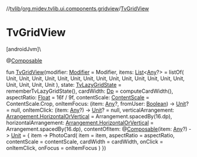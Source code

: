 //[tvlib](../../index.md)/[org.mjdev.tvlib.ui.components.gridview](index.md)/[TvGridView](-tv-grid-view.md)

# TvGridView

[androidJvm]\

@[Composable](https://developer.android.com/reference/kotlin/androidx/compose/runtime/Composable.html)

fun [TvGridView](-tv-grid-view.md)(modifier: [Modifier](https://developer.android.com/reference/kotlin/androidx/compose/ui/Modifier.html) = Modifier, items: [List](https://kotlinlang.org/api/latest/jvm/stdlib/kotlin.collections/-list/index.html)&lt;[Any](https://kotlinlang.org/api/latest/jvm/stdlib/kotlin/-any/index.html)?&gt; = listOf(
        Unit, Unit, Unit,
        Unit, Unit, Unit,
        Unit, Unit, Unit,
        Unit, Unit, Unit,
        Unit, Unit, Unit,
        Unit, Unit, Unit
    ), state: [TvLazyGridState](https://developer.android.com/reference/kotlin/androidx/tv/foundation/lazy/grid/TvLazyGridState.html) = rememberTvLazyGridState(), cardWidth: [Dp](https://developer.android.com/reference/kotlin/androidx/compose/ui/unit/Dp.html) = computeCardWidth(), aspectRatio: [Float](https://kotlinlang.org/api/latest/jvm/stdlib/kotlin/-float/index.html) = 16f / 9f, contentScale: [ContentScale](https://developer.android.com/reference/kotlin/androidx/compose/ui/layout/ContentScale.html) = ContentScale.Crop, onItemFocus: (item: [Any](https://kotlinlang.org/api/latest/jvm/stdlib/kotlin/-any/index.html)?, fromUser: [Boolean](https://kotlinlang.org/api/latest/jvm/stdlib/kotlin/-boolean/index.html)) -&gt; [Unit](https://kotlinlang.org/api/latest/jvm/stdlib/kotlin/-unit/index.html)? = null, onItemClick: (item: [Any](https://kotlinlang.org/api/latest/jvm/stdlib/kotlin/-any/index.html)?) -&gt; [Unit](https://kotlinlang.org/api/latest/jvm/stdlib/kotlin/-unit/index.html)? = null, verticalArrangement: [Arrangement.HorizontalOrVertical](https://developer.android.com/reference/kotlin/androidx/compose/foundation/layout/Arrangement.HorizontalOrVertical.html) = Arrangement.spacedBy(16.dp), horizontalArrangement: [Arrangement.HorizontalOrVertical](https://developer.android.com/reference/kotlin/androidx/compose/foundation/layout/Arrangement.HorizontalOrVertical.html) = Arrangement.spacedBy(16.dp), contentOfItem: @[Composable](https://developer.android.com/reference/kotlin/androidx/compose/runtime/Composable.html)(item: [Any](https://kotlinlang.org/api/latest/jvm/stdlib/kotlin/-any/index.html)?) -&gt; [Unit](https://kotlinlang.org/api/latest/jvm/stdlib/kotlin/-unit/index.html) = { item -&gt;
        PhotoCard(
            item = item,
            aspectRatio = aspectRatio,
            contentScale = contentScale,
            cardWidth = cardWidth,
            onClick = onItemClick,
            onFocus = onItemFocus
        )
    })
